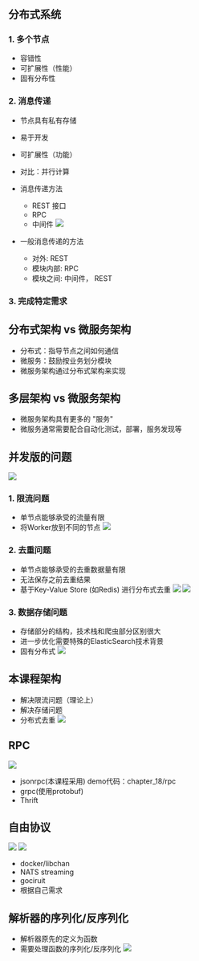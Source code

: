 # 
## 分布式系统
### 1. 多个节点
- 容错性
- 可扩展性（性能）
- 固有分布性
### 2. 消息传递
- 节点具有私有存储
- 易于开发
- 可扩展性（功能）
- 对比：并行计算
- 消息传递方法
    - REST 接口
    - RPC
    - 中间件
  ![](images/c833ca03.png)

- 一般消息传递的方法
    - 对外: REST 
    - 模块内部: RPC 
    - 模块之间: 中间件， REST 
### 3. 完成特定需求

## 分布式架构 vs 微服务架构

- 分布式：指导节点之间如何通信
- 微服务：鼓励按业务划分模块
- 微服务架构通过分布式架构来实现

## 多层架构 vs 微服务架构
- 微服务架构具有更多的 "服务"
- 微服务通常需要配合自动化测试，部署，服务发现等

## 并发版的问题
![](images/cee3acc0.png)
### 1. 限流问题
- 单节点能够承受的流量有限
- 将Worker放到不同的节点
![](images/3c2685cd.png)
### 2. 去重问题
- 单节点能够承受的去重数据量有限
- 无法保存之前去重结果
- 基于Key-Value Store (如Redis) 进行分布式去重
  ![](images/1f5b918d.png)
  ![](images/bee6e1d4.png)
### 3. 数据存储问题
- 存储部分的结构，技术栈和爬虫部分区别很大
- 进一步优化需要特殊的ElasticSearch技术背景
- 固有分布式
![](images/1d893b11.png)

## 本课程架构
- 解决限流问题（理论上）
- 解决存储问题
- 分布式去重
![](images/00dd6b16.png)


## RPC
![](images/78196ed7.png)
- jsonrpc(本课程采用) demo代码：chapter_18/rpc
- grpc(使用protobuf)
- Thrift

## 自由协议
![](images/a7e20431.png)
![](images/2fcec60f.png)
- docker/libchan
- NATS streaming
- gociruit
- 根据自己需求

## 解析器的序列化/反序列化
- 解析器原先的定义为函数
- 需要处理函数的序列化/反序列化 
![](images/eb195a8d.png)



